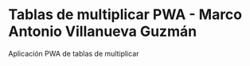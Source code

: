 # Tablas de multiplicar PWA - Marco Antonio Villanueva Guzmán
Aplicación PWA de tablas de multiplicar